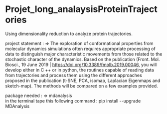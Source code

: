 # Projet_long_analaysisProteinTrajectories

Using dimensionality reduction to analyze protein trajectories. 

project statement :
=> The exploration of conformational properties from molecular dynamics simulations often requires appropriate processing of data to distinguish major characteristic movements 
from those related to the stochastic character of the dynamics. 
Based on the publication (Front. Mol. Biosci., 19 June 2019 | https://doi.org/10.3389/fmolb.2019.00046, you will develop either in C ++ or in python, the routines capable of reading data 
from trajectories and process them using the different approaches proposed in the publication (t-SNE, PCA, isomap, Laplacian Eigenmaps and sketch-map). 
The methods will be compared on a few examples provided. 

package needed :
=> mdanalysis  
in the terminal tape this following command : pip install --upgrade MDAnalysis



